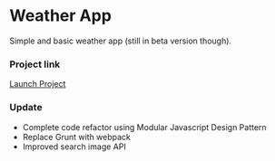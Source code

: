 # Weather App #
Simple and basic weather app (still in beta version though).

### Project link ###
[Launch Project]

### Update ###
* Complete code refactor using Modular Javascript Design Pattern
* Replace Grunt with webpack
* Improved search image API

[Launch Project]: https://lucasbittar.github.io/weatherapp/ "WeatherApp"
